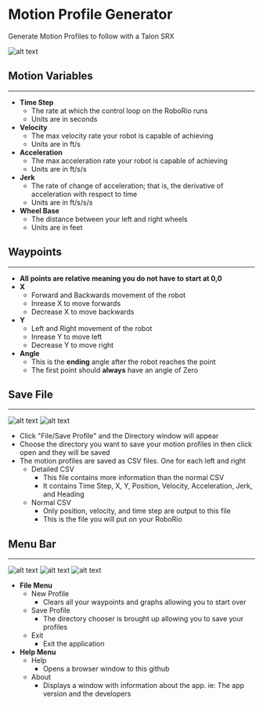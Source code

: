 # Motion Profile Generator
Generate Motion Profiles to follow with a Talon SRX
 
![alt text][logo]

[logo]: https://github.com/vannaka/Motion_Profile_Generator/blob/master/images/MotionWindow.PNG "Motion Window"

## Motion Variables
---
- **Time Step**
	- The rate at which the control loop on the RoboRio runs
	- Units are in seconds
- **Velocity**
	- The max velocity rate your robot is capable of achieving
	- Units are in ft/s
- **Acceleration**
	- The max acceleration rate your robot is capable of achieving
	- Units are in ft/s/s
- **Jerk**
	- The rate of change of acceleration; that is, the derivative of acceleration with respect to time
	- Units are in ft/s/s/s
- **Wheel Base**
	- The distance between your left and right wheels
	- Units are in feet
	
## Waypoints
---
- **All points are relative meaning you do not have to start at 0,0**
- **X**
	- Forward and Backwards movement of the robot
	- Inrease X to move forwards
	- Decrease X to move backwards
- **Y**
	- Left and Right movement of the robot
	- Inrease Y to move left
	- Decrease Y to move right
- **Angle**
	- This is the **ending** angle after the robot reaches the point
	- The first point should **always** have an angle of Zero
	
## Save File
---
 
![alt text][logo2] 
![alt text][logo1] 

[logo1]: https://github.com/vannaka/Motion_Profile_Generator/blob/master/images/ChooseDirectory.PNG "Directory Window"
[logo2]: https://github.com/vannaka/Motion_Profile_Generator/blob/master/images/FileMenu.PNG "File Menu"

- Click "File/Save Profile" and the Directory window will appear
- Choose the directory you want to save your motion profiles in then click open and they will be saved
- The motion profiles are saved as CSV files. One for each left and right
	- Detailed CSV
		- This file contains more information than the normal CSV
		- It contains Time Step, X, Y, Position, Velocity, Acceleration, Jerk, and Heading
	- Normal CSV
		- Only position, velocity, and time step are output to this file
		- This is the file you will put on your RoboRio

## Menu Bar
---

![alt text][logo3] 
![alt text][logo4] 
![alt text][logo5] 

[logo3]: https://github.com/vannaka/Motion_Profile_Generator/blob/master/images/FileMenu.PNG "File Menu"
[logo4]: https://github.com/vannaka/Motion_Profile_Generator/blob/master/images/HelpMenu.PNG "Help Menu"
[logo5]: https://github.com/vannaka/Motion_Profile_Generator/blob/master/images/About.PNG "About Page"

- **File Menu**
	- New Profile
		- Clears all your waypoints and graphs allowing you to start over
	- Save Profile
		- The directory chooser is brought up allowing you to save your profiles
	- Exit
		- Exit the application
- **Help Menu**
	- Help
		- Opens a browser window to this github
	- About
		- Displays a window with information about the app. ie: The app version and the developers